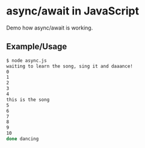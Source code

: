 # async/await in JavaScript

Demo how async/await is working.

## Example/Usage

```sh
$ node async.js
waiting to learn the song, sing it and daaance!
0
1
2
3
4
this is the song
5
6
7
8
9
10
done dancing
```
